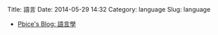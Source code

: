 Title: 語言
Date: 2014-05-29 14:32
Category: language
Slug: language

* [Pbice's Blog: 語言學](http://pbice.blogspot.tw/search/label/語言學)
